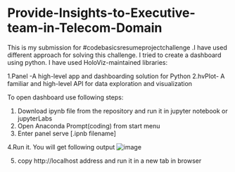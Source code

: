# Provide-Insights-to-Executive-team-in-Telecom-Domain

This is my submission for #codebasicsresumeprojectchallenge .I have used different approach for solving this challenge. I tried to create a dashboard using python. I have used HoloViz-maintained libraries:

1.Panel -A high-level app and dashboarding solution for Python
2.hvPlot- A familiar and high-level API for data exploration and visualization

To open dashboard use following steps:
1. Download ipynb file from the repository and run it in jupyter notebook or jupyterLabs
2. Open Anaconda Prompt(coding) from start menu
3. Enter panel serve [.ipnb filename] 

4.Run it. You will get following output
![image](https://user-images.githubusercontent.com/109480278/204825364-936afff2-31c0-4941-a659-db1879cc9de6.png)

5. copy http://localhost address and run it in a new tab in browser
